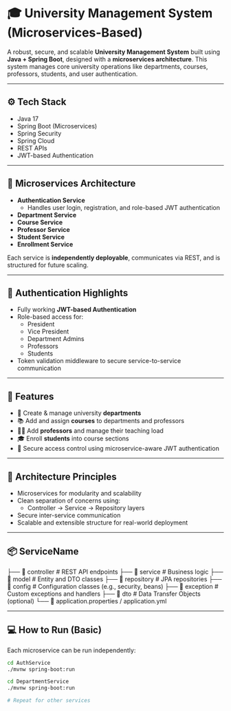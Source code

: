 # 🎓 University Management System (Microservices-Based)

A robust, secure, and scalable **University Management System** built using **Java + Spring Boot**, designed with a **microservices architecture**. This system manages core university operations like departments, courses, professors, students, and user authentication.

---

## ⚙️ Tech Stack

- Java 17
- Spring Boot (Microservices)
- Spring Security
- Spring Cloud
- REST APIs
- JWT-based Authentication

---

## 🧱 Microservices Architecture

- **Authentication Service**
  - Handles user login, registration, and role-based JWT authentication
- **Department Service**
- **Course Service**
- **Professor Service**
- **Student Service**
- **Enrollment Service**

Each service is **independently deployable**, communicates via REST, and is structured for future scaling.

---

## 🔐 Authentication Highlights

- Fully working **JWT-based Authentication**
- Role-based access for:
  - President
  - Vice President
  - Department Admins
  - Professors
  - Students
- Token validation middleware to secure service-to-service communication

---

## 🚀 Features

- 📁 Create & manage university **departments**
- 📚 Add and assign **courses** to departments and professors
- 👨‍🏫 Add **professors** and manage their teaching load
- 🎓 Enroll **students** into course sections
- 🔐 Secure access control using microservice-aware JWT authentication

---

## 📐 Architecture Principles

- Microservices for modularity and scalability
- Clean separation of concerns using:
  - Controller → Service → Repository layers
- Secure inter-service communication
- Scalable and extensible structure for real-world deployment

---

## 📦 ServiceName
├── 📁 controller        # REST API endpoints
├── 📁 service           # Business logic
├── 📁 model             # Entity and DTO classes
├── 📁 repository        # JPA repositories
├── 📁 config            # Configuration classes (e.g., security, beans)
├── 📁 exception         # Custom exceptions and handlers
├── 📁 dto               # Data Transfer Objects (optional)
└── 📄 application.properties / application.yml


---

## 💻 How to Run (Basic)

Each microservice can be run independently:

```bash
cd AuthService
./mvnw spring-boot:run

cd DepartmentService
./mvnw spring-boot:run

# Repeat for other services
```
